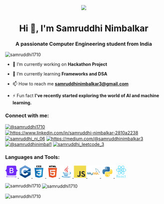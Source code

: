 <div align="center"> <img src="https://"> </div>

<h1 align="center">Hi 👋, I'm Samruddhi Nimbalkar</h1>
<h3 align="center">A passionate Computer Engineering student from India</h3>

<p align="left"> <img src="https://komarev.com/ghpvc/?username=samruddhi1710&label=Profile%20views&color=0e75b6&style=flat" alt="samruddhi1710" /> </p>

- 🔭 I’m currently working on **Hackathon Project**

- 🌱 I’m currently learning **Frameworks and DSA**

- 📫 How to reach me **samruddhinimbalkar3@gmail.com**

- ⚡ Fun fact **I've recently started exploring the world of AI and machine learning.**

<h3 align="left">Connect with me:</h3>
<p align="left">
<a href="https://twitter.com/@samruddhi1710" target="blank"><img align="center" src="https://raw.githubusercontent.com/rahuldkjain/github-profile-readme-generator/master/src/images/icons/Social/twitter.svg" alt="@samruddhi1710" height="30" width="40" /></a>
<a href="https://linkedin.com/in/https://www.linkedin.com/in/samruddhi-nimbalkar-2810a2238" target="blank"><img align="center" src="https://raw.githubusercontent.com/rahuldkjain/github-profile-readme-generator/master/src/images/icons/Social/linked-in-alt.svg" alt="https://www.linkedin.com/in/samruddhi-nimbalkar-2810a2238" height="30" width="40" /></a>
<a href="https://instagram.com/samruddhi_ni_06" target="blank"><img align="center" src="https://raw.githubusercontent.com/rahuldkjain/github-profile-readme-generator/master/src/images/icons/Social/instagram.svg" alt="samruddhi_ni_06" height="30" width="40" /></a>
<a href="https://medium.com/https://medium.com/@samruddhinimbalkar3" target="blank"><img align="center" src="https://raw.githubusercontent.com/rahuldkjain/github-profile-readme-generator/master/src/images/icons/Social/medium.svg" alt="https://medium.com/@samruddhinimbalkar3" height="30" width="40" /></a>
<a href="https://www.hackerrank.com/@samruddhinimbal1" target="blank"><img align="center" src="https://raw.githubusercontent.com/rahuldkjain/github-profile-readme-generator/master/src/images/icons/Social/hackerrank.svg" alt="@samruddhinimbal1" height="30" width="40" /></a>
<a href="https://www.leetcode.com/samruddhi_leetcode_3" target="blank"><img align="center" src="https://raw.githubusercontent.com/rahuldkjain/github-profile-readme-generator/master/src/images/icons/Social/leet-code.svg" alt="samruddhi_leetcode_3" height="30" width="40" /></a>
</p>

<h3 align="left">Languages and Tools:</h3>
<p align="left"> <a href="https://getbootstrap.com" target="_blank" rel="noreferrer"> <img src="https://raw.githubusercontent.com/devicons/devicon/master/icons/bootstrap/bootstrap-plain-wordmark.svg" alt="bootstrap" width="40" height="40"/> </a> <a href="https://www.w3schools.com/cpp/" target="_blank" rel="noreferrer"> <img src="https://raw.githubusercontent.com/devicons/devicon/master/icons/cplusplus/cplusplus-original.svg" alt="cplusplus" width="40" height="40"/> </a> <a href="https://www.w3schools.com/css/" target="_blank" rel="noreferrer"> <img src="https://raw.githubusercontent.com/devicons/devicon/master/icons/css3/css3-original-wordmark.svg" alt="css3" width="40" height="40"/> </a> <a href="https://www.w3.org/html/" target="_blank" rel="noreferrer"> <img src="https://raw.githubusercontent.com/devicons/devicon/master/icons/html5/html5-original-wordmark.svg" alt="html5" width="40" height="40"/> </a> <a href="https://www.java.com" target="_blank" rel="noreferrer"> <img src="https://raw.githubusercontent.com/devicons/devicon/master/icons/java/java-original.svg" alt="java" width="40" height="40"/> </a> <a href="https://developer.mozilla.org/en-US/docs/Web/JavaScript" target="_blank" rel="noreferrer"> <img src="https://raw.githubusercontent.com/devicons/devicon/master/icons/javascript/javascript-original.svg" alt="javascript" width="40" height="40"/> </a> <a href="https://www.mysql.com/" target="_blank" rel="noreferrer"> <img src="https://raw.githubusercontent.com/devicons/devicon/master/icons/mysql/mysql-original-wordmark.svg" alt="mysql" width="40" height="40"/> </a> <a href="https://www.python.org" target="_blank" rel="noreferrer"> <img src="https://raw.githubusercontent.com/devicons/devicon/master/icons/python/python-original.svg" alt="python" width="40" height="40"/> </a> <a href="https://reactjs.org/" target="_blank" rel="noreferrer"> <img src="https://raw.githubusercontent.com/devicons/devicon/master/icons/react/react-original-wordmark.svg" alt="react" width="40" height="40"/> </a> </p>

<p><img align="left" src="https://github-readme-stats.vercel.app/api/top-langs?username=samruddhi1710&show_icons=true&locale=en&layout=compact" alt="samruddhi1710" /></p>

<p>&nbsp;<img align="center" src="https://github-readme-stats.vercel.app/api?username=samruddhi1710&show_icons=true&locale=en" alt="samruddhi1710" /></p>

<p><img align="center" src="https://github-readme-streak-stats.herokuapp.com/?user=samruddhi1710&" alt="samruddhi1710" /></p>


